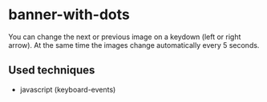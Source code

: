 # banner-with-dots

You can change the next or previous image on a keydown (left or right arrow). At the same time the images change automatically every 5 seconds. 

## Used techniques

* javascript (keyboard-events)
